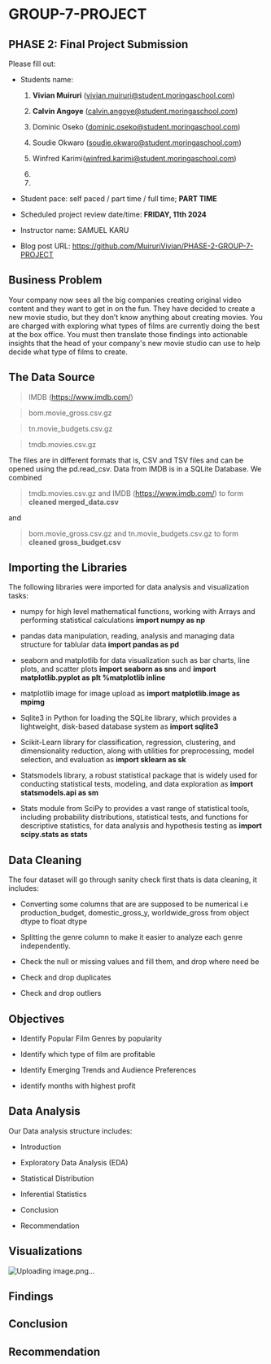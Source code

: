 # GROUP-7-PROJECT

## PHASE 2: Final Project Submission

Please fill out:
* Students name: 
	1. **Vivian Muiruri** (vivian.muiruri@student.moringaschool.com) 

	2. **Calvin Angoye** (calvin.angoye@student.moringaschool.com)

	3. Dominic Oseko (dominic.oseko@student.moringaschool.com)

	4. Soudie Okwaro (soudie.okwaro@student.moringaschool.com)

	5. Winfred Karimi(winfred.karimi@student.moringaschool.com)

	6. 

	7. 

* Student pace: self paced / part time / full time; **PART TIME**
* Scheduled project review date/time: **FRIDAY, 11th 2024**
* Instructor name: SAMUEL KARU
* Blog post URL: https://github.com/MuiruriVivian/PHASE-2-GROUP-7-PROJECT

## Business Problem

Your company now sees all the big companies creating original video content and they want to get in on the fun. They have decided to create a new movie studio, but they don’t know anything about creating movies. You are charged with exploring what types of films are currently doing the best at the box office. You must then translate those findings into actionable insights that the head of your company's new movie studio can use to help decide what type of films to create.

## The Data Source

> IMDB (https://www.imdb.com/)

> bom.movie_gross.csv.gz

> tn.movie_budgets.csv.gz

> tmdb.movies.csv.gz

The files are in different formats that is, CSV and TSV files and can be opened using the pd.read_csv.
Data from IMDB is in a SQLite Database. We combined 

> tmdb.movies.csv.gz and IMDB (https://www.imdb.com/) to form **cleaned merged_data.csv** 

and 

> bom.movie_gross.csv.gz and tn.movie_budgets.csv.gz to form **cleaned gross_budget.csv**


## Importing the Libraries

The following libraries were imported for data analysis and visualization tasks:

* numpy for high level mathematical functions, working with Arrays and performing statistical calculations **import numpy as np** 

* pandas data manipulation, reading, analysis and managing data structure for tablular data **import pandas as pd**  

* seaborn and matplotlib for data visualization such as bar charts, line plots, and scatter plots **import seaborn as sns** and  **import matplotlib.pyplot as plt %matplotlib inline** 

* matplotlib image for image upload as **import matplotlib.image as mpimg**

* Sqlite3 in Python for loading the SQLite library, which provides a lightweight, disk-based database system as **import sqlite3**

* Scikit-Learn library  for classification, regression, clustering, and dimensionality reduction, along with utilities for preprocessing, model selection, and evaluation as **import sklearn as sk**

* Statsmodels library, a robust statistical package that is widely used for conducting statistical tests, modeling, and data exploration as **import statsmodels.api as sm**

* Stats module from SciPy to provides a vast range of statistical tools, including probability distributions, statistical tests, and functions for descriptive statistics, for data analysis and hypothesis testing as **import scipy.stats as stats**


## Data Cleaning 
The four dataset will go through sanity check first thats is data cleaning, it includes:
*  Converting some columns that are are supposed to be numerical i.e production_budget, domestic_gross_y, worldwide_gross from object dtype to float dtype

*  Splitting the genre column to make it easier to analyze each genre independently.

*  Check the null or missing values and fill them, and drop where need be

* Check and drop duplicates
  
* Check and drop outliers


## Objectives 

* Identify Popular Film Genres by popularity

* Identify which type of film are profitable

* Identify Emerging Trends and Audience Preferences

* identify months with highest profit

## Data Analysis 

Our Data analysis structure includes:

* Introduction

* Exploratory Data Analysis (EDA)

* Statistical Distribution

* Inferential Statistics

* Conclusion

* Recommendation



## Visualizations
![Uploading image.png…]()




## Findings


## Conclusion 


## Recommendation  
    






